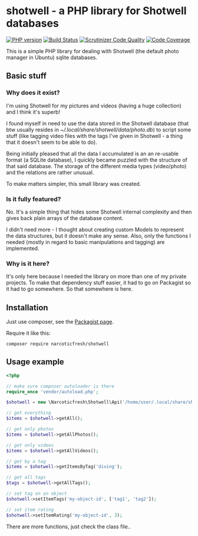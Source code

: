 # shotwell - a PHP library for Shotwell databases


[![PHP version](https://badge.fury.io/ph/narcoticfresh%2Fshotwell.svg)](https://badge.fury.io/ph/narcoticfresh%2Fshotwell) [![Build Status](https://travis-ci.org/narcoticfresh/shotwell.svg?branch=master)](https://travis-ci.org/narcoticfresh/shotwell) [![Scrutinizer Code Quality](https://scrutinizer-ci.com/g/narcoticfresh/shotwell/badges/quality-score.png?b=master)](https://scrutinizer-ci.com/g/narcoticfresh/shotwell/?branch=master) [![Code Coverage](https://scrutinizer-ci.com/g/narcoticfresh/shotwell/badges/coverage.png?b=master)](https://scrutinizer-ci.com/g/narcoticfresh/shotwell/?branch=master)

This is a simple PHP library for dealing with Shotwell (the default photo manager in Ubuntu) sqlite databases.

## Basic stuff

### Why does it exist?

I'm using Shotwell for my pictures and videos (having a huge collection) and I think it's superb!

I found myself in need to use the data stored in the Shotwell database (that btw usually resides in *~/.local/share/shotwell/data/photo.db*)
to script some stuff (like tagging video files with the tags I've given in Shotwell - a thing that it doesn't seem to be able to do).

Being initially pleased that all the data I accumulated is an an re-usable format (a SQLite database), I quickly became puzzled
with the structure of that said database. The storage of the different media types (video/photo) and the relations are rather unusual.

To make matters simpler, this small library was created.

### Is it fully featured?

No. It's a simple thing that hides some Shotwell internal complexity and then gives back plain arrays of the database content.

I didn't need more - I thought about creating custom Models to represent the data structures, but it doesn't make any sense.
Also, only the functions I needed (mostly in regard to basic manipulations and tagging) are implemented.

### Why is it here?

It's only here because I needed the library on more than one of my private projects. To make that dependency stuff easier, it had to 
go on Packagist so it had to go somewhere. So that somewhere is here.

## Installation

Just use composer, see the [Packagist page](https://packagist.org/packages/narcoticfresh/shotwell).

Require it like this:

```
composer require narcoticfresh/shotwell
```

## Usage example

```php
<?php

// make sure composer autoloader is there
require_once 'vendor/autoload.php';

$shotwell = new \Narcoticfresh\Shotwell\Api('/home/user/.local/share/shotwell/data/photo.db');

// get everything
$items = $shotwell->getAll();

// get only photos
$items = $shotwell->getAllPhotos();

// get only videos
$items = $shotwell->getAllVideos();

// get by a tag
$items = $shotwell->getItemsByTag('diving');

// get all tags
$tags = $shotwell->getAllTags();

// set tag on an object
$shotwell->setItemTags('my-object-id', ['tag1', 'tag2']);

// set item rating
$shotwell->setItemRating('my-object-id', 3);
```

There are more functions, just check the class file..
